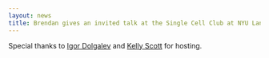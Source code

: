 ```yaml
---
layout: news
title: Brendan gives an invited talk at the Single Cell Club at NYU Langone ABL (Applied Bioinformatics Laboratories).
---
```


Special thanks to [Igor Dolgalev](https://med.nyu.edu/faculty/igor-dolgalev/) and [Kelly Scott](https://med.nyu.edu/research/scientific-cores-shared-resources/applied-bioinformatics-laboratories/staff/) for hosting.